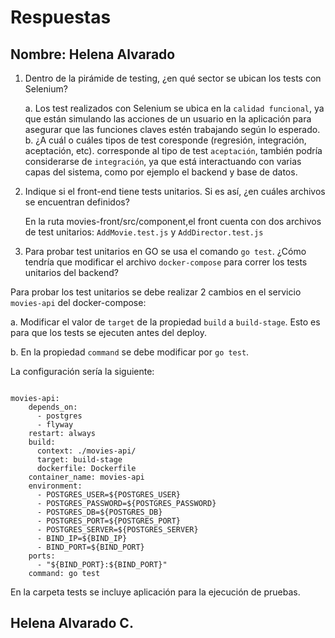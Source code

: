 # Respuestas

## Nombre: Helena Alvarado


1. Dentro de la pirámide de testing, ¿en qué sector se ubican los tests con Selenium? 

    a. Los test realizados con Selenium se ubica en la `calidad funcional`, ya que están simulando las acciones de un usuario en la aplicación para asegurar que las funciones claves estén trabajando según lo esperado. 
    b. ¿A cuál o cuáles tipos de test coresponde (regresión, integración, aceptación, etc).
    corresponde al tipo de test `aceptación`, también podría considerarse de `integración`, ya que está interactuando con varias capas del sistema, como por ejemplo el backend y base de datos.


2. Indique si el front-end tiene tests unitarios. Si es así, ¿en cuáles archivos se encuentran definidos?

     En la ruta movies-front/src/component,el front cuenta con dos archivos de test unitarios: `AddMovie.test.js` y `AddDirector.test.js`

3. Para probar test unitarios en GO se usa el comando `go test`. ¿Cómo tendría que modificar el archivo `docker-compose` para correr los tests unitarios del backend?

  Para probar los test unitarios se debe realizar 2 cambios en el servicio `movies-api` del docker-compose:

   a. Modificar el valor de `target` de la propiedad `build` a  `build-stage`. Esto es para que los tests se ejecuten antes del deploy.

   b. En la propiedad `command` se debe modificar por `go test`. 

La configuración sería la siguiente:

```yaml:

movies-api:
    depends_on:
      - postgres
      - flyway
    restart: always
    build: 
      context: ./movies-api/
      target: build-stage
      dockerfile: Dockerfile
    container_name: movies-api
    environment:
      - POSTGRES_USER=${POSTGRES_USER}
      - POSTGRES_PASSWORD=${POSTGRES_PASSWORD}
      - POSTGRES_DB=${POSTGRES_DB}
      - POSTGRES_PORT=${POSTGRES_PORT}
      - POSTGRES_SERVER=${POSTGRES_SERVER}
      - BIND_IP=${BIND_IP}
      - BIND_PORT=${BIND_PORT}
    ports:
      - "${BIND_PORT}:${BIND_PORT}"
    command: go test 

```
En la carpeta tests se incluye aplicación para la ejecución de pruebas.
## Helena Alvarado C.
#
